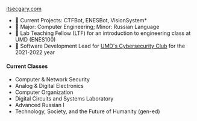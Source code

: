 [itsecgary.com](https://itsecgary.com)

- 🔭 Current Projects: CTFBot, ENESBot, VisionSystem*
- 🌱 Major: Computer Engineering; Minor: Russian Language
- 🏫 Lab Teaching Fellow (LTF) for an introduction to engineering class at UMD (ENES100)
- 👾 Software Development Lead for [UMD's Cybersecurity Club](https://csec.umd.edu) for the 2021-2022 year

#### Current Classes

- Computer & Network Security
- Analog & Digital Electronics
- Computer Organization
- Digital Circuits and Systems Laboratory
- Advanced Russian I
- Technology, Society, and the Future of Humanity (gen-ed)
